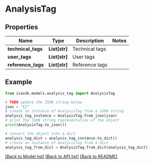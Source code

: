 # AnalysisTag


## Properties

Name | Type | Description | Notes
------------ | ------------- | ------------- | -------------
**technical_tags** | **List[str]** | Technical tags | 
**user_tags** | **List[str]** | User tags | 
**reference_tags** | **List[str]** | Reference tags | 

## Example

```python
from icasdk.models.analysis_tag import AnalysisTag

# TODO update the JSON string below
json = "{}"
# create an instance of AnalysisTag from a JSON string
analysis_tag_instance = AnalysisTag.from_json(json)
# print the JSON string representation of the object
print(AnalysisTag.to_json())

# convert the object into a dict
analysis_tag_dict = analysis_tag_instance.to_dict()
# create an instance of AnalysisTag from a dict
analysis_tag_from_dict = AnalysisTag.from_dict(analysis_tag_dict)
```
[[Back to Model list]](../README.md#documentation-for-models) [[Back to API list]](../README.md#documentation-for-api-endpoints) [[Back to README]](../README.md)


